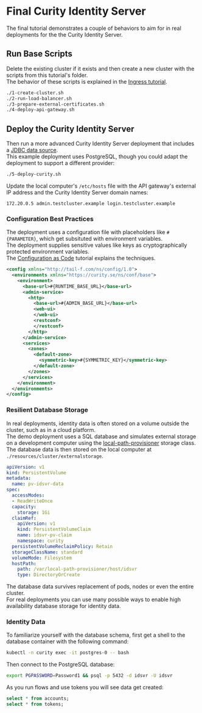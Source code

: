 # Final Curity Identity Server

The final tutorial demonstrates a couple of behaviors to aim for in real deployments for the the Curity Identity Server.

## Run Base Scripts

Delete the existing cluster if it exists and then create a new cluster with the scripts from this tutorial's folder.\
The behavior of these scripts is explained in the [Ingress tutorial](../2-ingress-tutorial).

```bash
./1-create-cluster.sh
./2-run-load-balancer.sh
./3-prepare-external-certificates.sh
./4-deploy-api-gateway.sh
```

## Deploy the Curity Identity Server

Then run a more advanced Curity Identity Server deployment that includes a [JDBC data source](https://curity.io/docs/idsvr/latest/system-admin-guide/data-sources/index.html).\
This example deployment uses PostgreSQL, though you could adapt the deployment to support a different provider:

```bash
./5-deploy-curity.sh
```

Update the local computer's `/etc/hosts` file with the API gateway's external IP address and the Curity Identity Server domain names:

```text
172.20.0.5 admin.testcluster.example login.testcluster.example
```

### Configuration Best Practices

The deployment uses a configuration file with placeholders like `#{PARAMETER}`, which get subsituted with environment variables.\
The deployment supplies sensitive values like keys as cryptographically protected environment variables.\
The [Configuration as Code](https://curity.io/resources/learn/gitops-configuration-management/) tutorial explains the techniques.

```xml
<config xmlns="http://tail-f.com/ns/config/1.0">
  <environments xmlns="https://curity.se/ns/conf/base">
    <environment>
      <base-url>#{RUNTIME_BASE_URL}</base-url>
      <admin-service>
        <http>
          <base-url>#{ADMIN_BASE_URL}</base-url>
          <web-ui>
          </web-ui>
          <restconf>
          </restconf>
        </http>
      </admin-service>
      <services>
        <zones>
          <default-zone>
            <symmetric-key>#{SYMMETRIC_KEY}</symmetric-key>
          </default-zone>
        </zones>
      </services>
    </environment>
  </environments>
</config>
```

### Resilient Database Storage

In real deployments, identity data is often stored on a volume outside the cluster, such as in a cloud platform.\
The demo deployment uses a SQL database and simulates external storage on a development computer using the [local-path-provisioner](https://github.com/rancher/local-path-provisioner) storage class.\
The database data is then stored on the local computer at `./resources/cluster/externalstorage`.

```yaml
apiVersion: v1
kind: PersistentVolume
metadata:
  name: pv-idsvr-data
spec:
  accessModes:
  - ReadWriteOnce
  capacity:
    storage: 1Gi
  claimRef:
    apiVersion: v1
    kind: PersistentVolumeClaim
    name: idsvr-pv-claim
    namespace: curity
  persistentVolumeReclaimPolicy: Retain
  storageClassName: standard
  volumeMode: Filesystem
  hostPath:
    path: /var/local-path-provisioner/host/idsvr
    type: DirectoryOrCreate
```

The database data survives replacement of pods, nodes or even the entire cluster.\
For real deployments you can use many possible ways to enable high availability database storage for identity data.

### Identity Data

To familiarize yourself with the database schema, first get a shell to the database container with the following command:

```bash
kubectl -n curity exec -it postgres-0 -- bash
```

Then connect to the PostgreSQL database:

```bash
export PGPASSWORD=Password1 && psql -p 5432 -d idsvr -U idsvr
```

As you run flows and use tokens you will see data get created:

```sql
select * from accounts;
select * from tokens;
```

